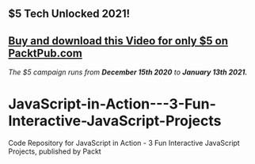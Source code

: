 ## $5 Tech Unlocked 2021!
[Buy and download this Video for only $5 on PacktPub.com](https://www.packtpub.com/product/javascript-in-action-3-fun-interactive-javascript-projects-video/9781838824273)
-----
*The $5 campaign         runs from __December 15th 2020__ to __January 13th 2021.__*

# JavaScript-in-Action---3-Fun-Interactive-JavaScript-Projects
Code Repository for JavaScript in Action - 3 Fun Interactive JavaScript Projects, published by Packt

